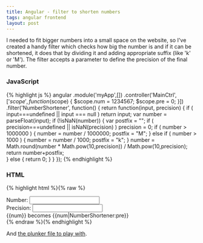 ```yaml
---
title: Angular - filter to shorten numbers
tags: angular frontend
layout: post
---
```

I needed to fit bigger numbers into a small space on the website, so I've created a handy filter which checks how big the number is and if it can be shortened, it does that by dividing it and adding appropriate suffix (like 'k' or 'M'). The filter accepts a parameter to define the precision of the final number.
<!--more-->

### JavaScript

{% highlight js %}
angular
    .module('myApp',[])
    .controller('MainCtrl',['$scope', function($scope) {
        $scope.num = 1234567;
        $scope.pre = 0;
    }])
    .filter('NumberShortener', function() {
        return function(input, precision) {
            if ( input===undefined || input === null ) return input;
            var number = parseFloat(input);
            if (!isNaN(number)) {
              var postfix = "";
              if ( precision===undefined || isNaN(precision) ) precision = 0;
              if ( number > 1000000 ) {
                  number = number / 1000000;
                  postfix = "M";
              } else if ( number > 1000 ) {
                  number = number / 1000;
                  postfix = "k";
              }
              number = Math.round(number * Math.pow(10,precision)) / Math.pow(10,precision);
              return number+postfix;              
            } else {
              return 0;
            }
        }
    });
{% endhighlight %}

### HTML

{% highlight html %}{% raw %}
<!DOCTYPE html>
<html>

  <head>
    <script type="text/javascript" src="//cdnjs.cloudflare.com/ajax/libs/angular.js/1.4.8/angular.js"></script>
    <script src="script.js"></script>
  </head>

  <body ng-app="myApp">
    <div ng-controller="MainCtrl">
      Number: <input ng-model="num" type="text"><br>
      Precision: <input ng-model="pre" type="text"><br>
      {{num}} becomes {{num|NumberShortener:pre}}
    </div>
  </body>

</html>
{% endraw %}{% endhighlight %}

And [the plunker file to play with](https://plnkr.co/edit/u8YBSN).